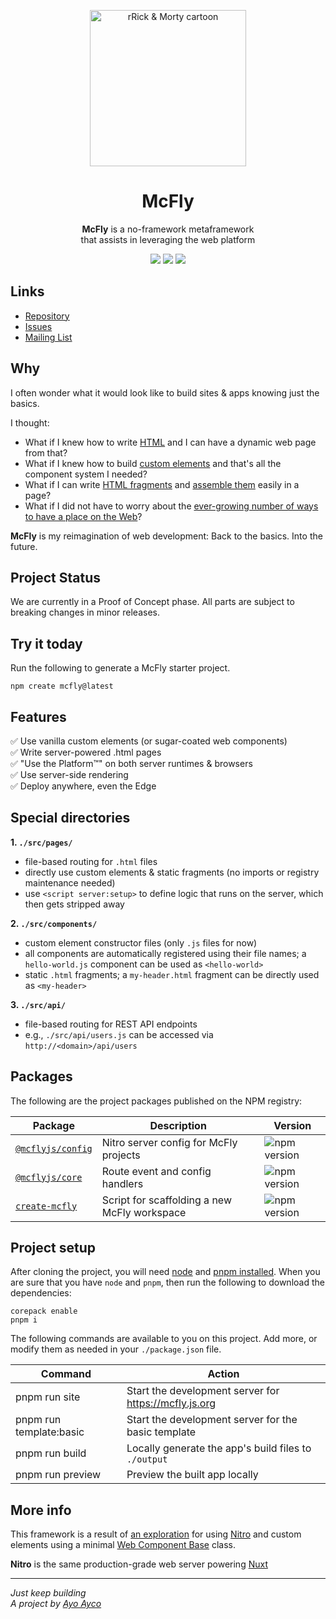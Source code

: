 <p align="center">
  <img width="250" src="https://git.sr.ht/~ayoayco/mcfly/blob/main/assets/mcfly-logo-sm.png" alt="rRick & Morty cartoon" />
</p>

<h1 align="center">McFly</h1>

<p align="center"><strong>McFly</strong> is a no-framework metaframework<br />that assists in leveraging the web platform</p>

<p align="center">
  <img src="https://img.shields.io/badge/from-the_future-blue?style=flat" />
  <img src="https://img.shields.io/badge/status-legit-purple?style=flat" />
  <a href="https://mcfly.js.org/demo" target="_blank"><img src="https://img.shields.io/badge/see-the_demo_↗️-blue?style=flat&colorB=28CF8D" /></a>
</p>

## Links
- [Repository](https://git.sr.ht/~ayoayco/mcfly)
- [Issues](https://todo.sr.ht/~ayoayco/mcfly)
- [Mailing List](https://lists.sr.ht/~ayoayco/mcfly)

## Why

I often wonder what it would look like to build sites & apps knowing just the basics.

I thought:

- What if I knew how to write [HTML](https://developer.mozilla.org/en-US/docs/Web/HTML) and I can have a dynamic web page from that?
- What if I knew how to build [custom elements](https://developer.mozilla.org/en-US/docs/Web/API/Web_components/Using_custom_elements) and that's all the component system I needed?
- What if I can write [HTML fragments](https://developer.mozilla.org/en-US/docs/Web/API/DocumentFragment) and [assemble them](https://developer.mozilla.org/en-US/docs/Web/API/Web_components/Using_shadow_DOM) easily in a page?
- What if I did not have to worry about the [ever-growing number of ways to have a place on the Web](https://ayos.blog/places-in-the-web/)?

**McFly** is my reimagination of web development: Back to the basics. Into the future.

## Project Status

We are currently in a Proof of Concept phase. All parts are subject to breaking changes in minor releases.

## Try it today

Run the following to generate a McFly starter project.

```
npm create mcfly@latest
```


## Features

✅ Use vanilla custom elements (or sugar-coated web components)<br>
✅ Write server-powered .html pages<br>
✅ "Use the Platform™" on both server runtimes & browsers<br>
✅ Use server-side rendering<br>
✅ Deploy anywhere, even the Edge<br>

## Special directories

**1. `./src/pages/`**

- file-based routing for `.html` files
- directly use custom elements & static fragments (no imports or registry maintenance needed)
- use `<script server:setup>` to define logic that runs on the server, which then gets stripped away

**2. `./src/components/`**

- custom element constructor files (only `.js` files for now)
- all components are automatically registered using their file names; a `hello-world.js` component can be used as `<hello-world>`
- static `.html` fragments; a `my-header.html` fragment can be directly used as `<my-header>`

**3. `./src/api/`**

- file-based routing for REST API endpoints
- e.g., `./src/api/users.js` can be accessed via `http://<domain>/api/users`

## Packages

The following are the project packages published on the NPM registry:

| Package                                                | Description                                  | Version                                                          |
| ------------------------------------------------------ | -------------------------------------------- | ---------------------------------------------------------------- |
| [`@mcflyjs/config`](https://ayco.io/n/@mcflyjs/config) | Nitro server config for McFly projects       | ![npm version](https://img.shields.io/npm/v/%40mcflyjs%2Fconfig) |
| [`@mcflyjs/core`](https://ayco.io/n/@mcflyjs/core)     | Route event and config handlers              | ![npm version](https://img.shields.io/npm/v/%40mcflyjs%2Fcore)   |
| [`create-mcfly`](https://ayco.io/n/create-mcfly)       | Script for scaffolding a new McFly workspace | ![npm version](https://img.shields.io/npm/v/create-mcfly)        |

## Project setup

After cloning the project, you will need [node](https://nodejs.org/en/download) and [pnpm installed](https://pnpm.io/installation). When you are sure that you have `node` and `pnpm`, then run the following to download the dependencies:

```
corepack enable
pnpm i
```

The following commands are available to you on this project. Add more, or modify them as needed in your `./package.json` file.

| Command                 | Action                                                |
| ----------------------- | ----------------------------------------------------- |
| pnpm run site           | Start the development server for https://mcfly.js.org |
| pnpm run template:basic | Start the development server for the basic template   |
| pnpm run build          | Locally generate the app's build files to `./output`  |
| pnpm run preview        | Preview the built app locally                         |

## More info

This framework is a result of [an exploration](https://social.ayco.io/@ayo/111195315785886977) for using [Nitro](https://nitro.build) and custom elements using a minimal [Web Component Base](https://WebComponent.io) class.

**Nitro** is the same production-grade web server powering [Nuxt](https://nuxt.com/)

---

_Just keep building_<br />
_A project by [Ayo Ayco](https://ayco.io)_
